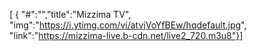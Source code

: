 [ { "#":"","title":"Mizzima TV", "img":"https://i.ytimg.com/vi/atvjVoYfBEw/hqdefault.jpg", "link":"https://mizzima-live.b-cdn.net/live2_720.m3u8"}]
